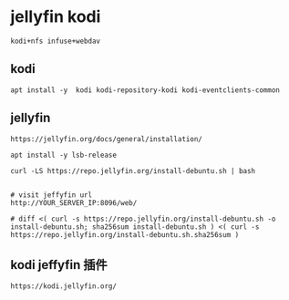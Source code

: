 # jellyfin kodi

    kodi+nfs infuse+webdav

## kodi

    apt install -y  kodi kodi-repository-kodi kodi-eventclients-common

## jellyfin

    https://jellyfin.org/docs/general/installation/

    apt install -y lsb-release

    curl -LS https://repo.jellyfin.org/install-debuntu.sh | bash


    # visit jeffyfin url
    http://YOUR_SERVER_IP:8096/web/

    # diff <( curl -s https://repo.jellyfin.org/install-debuntu.sh -o install-debuntu.sh; sha256sum install-debuntu.sh ) <( curl -s https://repo.jellyfin.org/install-debuntu.sh.sha256sum )

## kodi jeffyfin 插件

    https://kodi.jellyfin.org/






